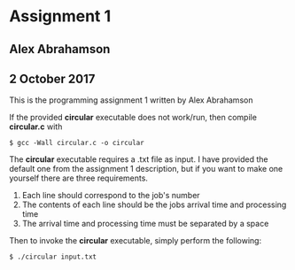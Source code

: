 # Assignment 1
## Alex Abrahamson
## 2 October 2017

This is the programming assignment 1 written by Alex Abrahamson

If the provided **circular** executable does not work/run, then compile **circular.c** with 
```
$ gcc -Wall circular.c -o circular
```

The **circular** executable requires a .txt file as input. I have provided the default one from the assignment 1 description, but if you want to make one yourself there are three requirements.

  1. Each line should correspond to the job's number
  2. The contents of each line should be the jobs arrival time and processing time
  3. The arrival time and processing time must be separated by a space

Then to invoke the **circular** executable, simply perform the following:
```
$ ./circular input.txt
```

